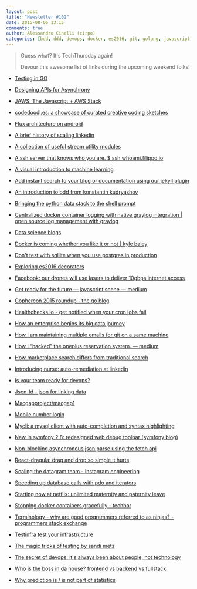 ```yaml
---
layout: post
title: "Newsletter #102"
date: 2015-08-06 13:15
comments: true
author: Alessandro Cinelli (cirpo)
categories: [bdd, ddd, devops, docker, es2016, git, golang, javascript, php, react, ssh, symfony, testing, android]
---
```


> Guess what? It's TechThursday again!
>
> Devour this awesome list of links during the upcoming weekend folks! 
>

* [Testing in GO](http://blog.codeship.com/testing-in-go/)

* [Designing APIs for Asynchrony](http://blog.izs.me/post/59142742143/designing-apis-for-asynchrony)

* [JAWS: The Javascript + AWS Stack](https://github.com/servant-app/JAWS)

* [codedoodl.es: a showcase of curated creative coding sketches](http://codedoodl.es/)

* [Flux architecture on android](http://lgvalle.github.io/2015/08/04/flux-architecture)

<!-- more -->

* [A brief history of scaling linkedin](http://engineering.linkedin.com/architecture/brief-history-scaling-linkedin?utm_content=buffer09de4)

* [A collection of useful stream utility modules](https://github.com/maxogden/mississippi)

* [A ssh server that knows who you are. $ ssh whoami.filippo.io](https://github.com/FiloSottile/whosthere)

* [A visual introduction to machine learning](http://www.r2d3.us/visual-intro-to-machine-learning-part-1/)

* [Add instant search to your blog or documentation using our jekyll plugin](https://blog.algolia.com/instant-search-blog-documentation-jekyll-plugin/?utm_content=bufferacccd)

* [An introduction to bdd from konstantin kudryashov](https://www.youtube.com/watch?v=njcHzGYv7nI)

* [Bringing the python data stack to the shell prompt ](https://github.com/robdmc/pandashells)

* [Centralized docker container logging with native graylog integration | open source log management with graylog](https://www.graylog.org/centralize-your-docker-container-logging-with-graylog-native-integration/)

* [Data science blogs](https://github.com/rushter/data-science-blogs)

* [Docker is coming whether you like it or not | kyle baley](http://codebetter.com/kylebaley/2015/08/04/docker-is-coming-whether-you-like-it-or-not/)

* [Don't test with sqllite when you use postgres in production](http://michael.robellard.com/2015/07/dont-test-with-sqllite-when-you-use.html)

* [Exploring es2016 decorators](https://medium.com/google-developers/exploring-es7-decorators-76ecb65fb841)

* [Facebook: our drones will use lasers to deliver 10gbps internet access](http://arstechnica.com/information-technology/2015/07/facebook-our-drones-will-use-lasers-to-deliver-10gbps-internet-access/)

* [Get ready for the future — javascript scene — medium](https://medium.com/javascript-scene/get-ready-for-the-future-f4cf7610b985)

* [Gophercon 2015 roundup - the go blog](http://blog.golang.org/gophercon2015)

* [Healthchecks.io - get notified when your cron jobs fail](https://healthchecks.io/)

* [How an enterprise begins its big data journey](http://radar.oreilly.com/2015/07/how-an-enterprise-begins-its-big-data-journey.html)

* [How i am maintaining multiple emails for git on a same machine](http://avi.im/blag/2015/multiple-git-emails/)

* [How i “hacked” the oneplus reservation system. — medium](https://medium.com/@JakeCooper/how-i-hacked-the-oneplus-reservation-system-120ea1a7ad82)

* [How marketplace search differs from traditional search](http://nerds.airbnb.com/how-marketplace-search-differs-from-traditional-search/?utm_content=buffer0af8b)

* [Introducing nurse: auto-remediation at linkedin](http://engineering.linkedin.com/sre/introducing-nurse-auto-remediation-linkedin?utm_content=buffer7d077)

* [Is your team ready for devops?](https://developer.atlassian.com/blog/2015/08/is-your-team-ready-for-devops/)

* [Json-ld - json for linking data](http://json-ld.org/)

* [Macgapproject/macgap1](https://github.com/MacGapProject/MacGap1)

* [Mobile number login](http://tech-blog.flipkart.net/2015/08/mobile-number-login/?utm_content=buffer34106)

* [Mycli: a mysql client with auto-completion and syntax highlighting](https://github.com/dbcli/mycli)

* [New in symfony 2.8: redesigned web debug toolbar (symfony blog)](http://symfony.com/blog/new-in-symfony-2-8-redesigned-web-debug-toolbar)

* [Non-blocking asynchronous json.parse using the fetch api](http://azimi.me/2015/07/30/non-blocking-async-json-parse.html)

* [React-dragula: drag and drop so simple it hurts](https://github.com/bevacqua/react-dragula)

* [Scaling the datagram team - instagram engineering](http://instagram-engineering.tumblr.com/post/125356491637/scaling-the-datagram-team)

* [Speeding up database calls with pdo and iterators](http://www.dragonbe.com/2015/07/speeding-up-database-calls-with-pdo-and.html)

* [Starting now at netflix: unlimited maternity and paternity leave](http://blog.netflix.com/2015/08/starting-now-at-netflix-unlimited.html?m=1)

* [Stopping docker containers gracefully - techbar](http://www.techbar.me/stopping-docker-containers-gracefully/)

* [Terminology - why are good programmers referred to as ninjas? - programmers stack exchange](https://programmers.stackexchange.com/questions/23121/why-are-good-programmers-referred-to-as-ninjas)

* [Testinfra test your infrastructure](http://testinfra.readthedocs.org/en/latest/index.html)

* [The magic tricks of testing by sandi metz](https://www.youtube.com/watch?v=URSWYvyc42M)

* [The secret of devops: it's always been about people, not technology](http://readwrite.com/2015/07/29/devops-people-not-technology)

* [Who is the boss in da house? frontend vs backend vs fullstack](https://www.linkedin.com/pulse/who-boss-da-house-frontend-vs-backend-fullstack-roma-rimsha)

* [Why prediction is / is not part of statistics](https://datafloq.com/read/prediction-is-is-not-part-of-statistics/1383)
